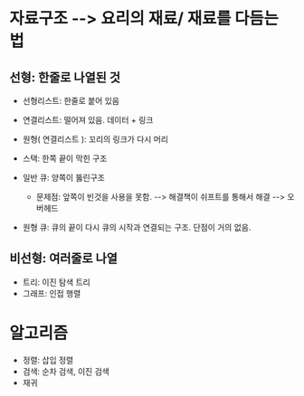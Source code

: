 # 자료구조 --> 요리의 재료/ 재료를 다듬는 법

## 선형: 한줄로 나열된 것

- 선형리스트: 한줄로 붙어 있음
- 연결리스트: 떨어져 있음. 데이터 + 링크
- 원형( 연결리스트 ): 꼬리의 링크가 다시 머리
- 스택: 한쪽 끝이 막힌 구조

- 일반 큐: 양쪽이 뚫린구조
  - 문제점: 앞쪽이 빈것을 사용을 못함. --> 해결책이 쉬프트를 통해서 해결 --> 오버헤드
- 원형 큐: 큐의 끝이 다시 큐의 시작과 연결되는 구조. 단점이 거의 없음.

## 비선형: 여러줄로 나열

- 트리: 이진 탐색 트리
- 그래프: 인접 행렬



# 알고리즘 

- 정렬: 삽입 정렬
- 검색: 순차 검색, 이진 검색
- 재귀